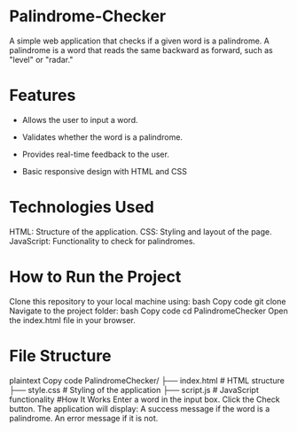 # Palindrome-Checker
A simple web application that checks if a given word is a palindrome. A palindrome is a word that reads the same backward as forward, such as "level" or "radar."

# Features
 *  Allows the user to input a word.
   
*  Validates whether the word is a palindrome.

 *  Provides real-time feedback to the user.
   
 *  Basic responsive design with HTML and CSS

# Technologies Used
HTML: Structure of the application.
CSS: Styling and layout of the page.
JavaScript: Functionality to check for palindromes.

#  How to Run the Project
Clone this repository to your local machine using:
bash
Copy code
git clone <repository-url>
Navigate to the project folder:
bash
Copy code
cd PalindromeChecker
Open the index.html file in your browser.

# File Structure
plaintext
Copy code
PalindromeChecker/
├── index.html    # HTML structure
├── style.css     # Styling of the application
├── script.js     # JavaScript functionality
  #How It Works
Enter a word in the input box.
Click the Check button.
The application will display:
A success message if the word is a palindrome.
An error message if it is not.
